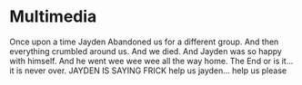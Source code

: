 # Multimedia
Once upon a time Jayden Abandoned us for a different group. And then everything crumbled around us. And we died. And Jayden was so happy with himself. And he went wee wee wee all the way home.
The End 
or is it...
it is never over.
JAYDEN IS SAYING FRICK
help us jayden... help us    please
